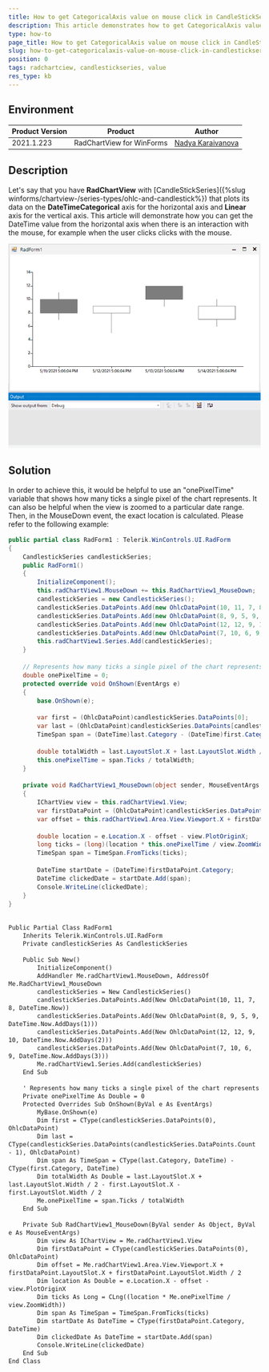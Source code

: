```yaml
---
title: How to get CategoricalAxis value on mouse click in CandleStickSeries
description: This article demonstrates how to get CategoricalAxis value on mouse click in CandleStickSeries
type: how-to
page_title: How to get CategoricalAxis value on mouse click in CandleStickSeries
slug: how-to-get-categoricalaxis-value-on-mouse-click-in-candlestickseries
position: 0
tags: radchartciew, candlestickseries, value
res_type: kb
---
```


## Environment
 
|Product Version|Product|Author|
|----|----|----|
|2021.1.223|RadChartView for WinForms|[Nadya Karaivanova](https://www.telerik.com/blogs/author/nadya-karaivanova)|
 

## Description

Let's say that you have **RadChartView** with [CandleStickSeries]({%slug winforms/chartview-/series-types/ohlc-and-candlestick%}) that plots its data on the **DateTimeCategorical** axis for the horizontal axis and **Linear** axis for the vertical axis. This article will demonstrate how you can get the DateTime value from the horizontal axis when there is an interaction with the mouse, for example when the user clicks clicks with the mouse.

![how-to-get-categoricalaxis-value-on-mouse-click-in-candlestickseries](images/how-to-get-categoricalaxis-value-on-mouse-click-in-candlestickseries.gif)


## Solution 

In order to achieve this, it would be helpful to use an "onePixelTime" variable that shows how many ticks a single pixel of the chart represents. It can also be helpful when the view is zoomed to a particular date range. Then, in the MouseDown event, the exact location is calculated. Please refer to the following example:
 

````C#
public partial class RadForm1 : Telerik.WinControls.UI.RadForm
{
    CandlestickSeries candlestickSeries;
    public RadForm1()
    {
        InitializeComponent();
        this.radChartView1.MouseDown += this.RadChartView1_MouseDown;
        candlestickSeries = new CandlestickSeries();
        candlestickSeries.DataPoints.Add(new OhlcDataPoint(10, 11, 7, 8, DateTime.Now));
        candlestickSeries.DataPoints.Add(new OhlcDataPoint(8, 9, 5, 9, DateTime.Now.AddDays(1)));
        candlestickSeries.DataPoints.Add(new OhlcDataPoint(12, 12, 9, 10, DateTime.Now.AddDays(2)));
        candlestickSeries.DataPoints.Add(new OhlcDataPoint(7, 10, 6, 9, DateTime.Now.AddDays(3)));
        this.radChartView1.Series.Add(candlestickSeries);
    }
    
    // Represents how many ticks a single pixel of the chart represents
    double onePixelTime = 0;
    protected override void OnShown(EventArgs e)
    {
        base.OnShown(e);
        
        var first = (OhlcDataPoint)candlestickSeries.DataPoints[0];
        var last = (OhlcDataPoint)candlestickSeries.DataPoints[candlestickSeries.DataPoints.Count - 1];
        TimeSpan span = (DateTime)last.Category - (DateTime)first.Category;
        
        double totalWidth = last.LayoutSlot.X + last.LayoutSlot.Width / 2 - first.LayoutSlot.X - first.LayoutSlot.Width / 2;
        this.onePixelTime = span.Ticks / totalWidth;
    }

    private void RadChartView1_MouseDown(object sender, MouseEventArgs e)
    {
        IChartView view = this.radChartView1.View;
        var firstDataPoint = (OhlcDataPoint)candlestickSeries.DataPoints[0];
        var offset = this.radChartView1.Area.View.Viewport.X + firstDataPoint.LayoutSlot.X + firstDataPoint.LayoutSlot.Width / 2;
        
        double location = e.Location.X - offset - view.PlotOriginX;
        long ticks = (long)(location * this.onePixelTime / view.ZoomWidth);
        TimeSpan span = TimeSpan.FromTicks(ticks);
        
        DateTime startDate = (DateTime)firstDataPoint.Category;
        DateTime clickedDate = startDate.Add(span);
        Console.WriteLine(clickedDate);
    }
}    
       
````
````VB.NET
Public Partial Class RadForm1
    Inherits Telerik.WinControls.UI.RadForm
    Private candlestickSeries As CandlestickSeries

    Public Sub New()
        InitializeComponent()
        AddHandler Me.radChartView1.MouseDown, AddressOf Me.RadChartView1_MouseDown
        candlestickSeries = New CandlestickSeries()
        candlestickSeries.DataPoints.Add(New OhlcDataPoint(10, 11, 7, 8, DateTime.Now))
        candlestickSeries.DataPoints.Add(New OhlcDataPoint(8, 9, 5, 9, DateTime.Now.AddDays(1)))
        candlestickSeries.DataPoints.Add(New OhlcDataPoint(12, 12, 9, 10, DateTime.Now.AddDays(2)))
        candlestickSeries.DataPoints.Add(New OhlcDataPoint(7, 10, 6, 9, DateTime.Now.AddDays(3)))
        Me.radChartView1.Series.Add(candlestickSeries)
    End Sub

    ' Represents how many ticks a single pixel of the chart represents
    Private onePixelTime As Double = 0
    Protected Overrides Sub OnShown(ByVal e As EventArgs)
        MyBase.OnShown(e)
        Dim first = CType(candlestickSeries.DataPoints(0), OhlcDataPoint)
        Dim last = CType(candlestickSeries.DataPoints(candlestickSeries.DataPoints.Count - 1), OhlcDataPoint)
        Dim span As TimeSpan = CType(last.Category, DateTime) - CType(first.Category, DateTime)
        Dim totalWidth As Double = last.LayoutSlot.X + last.LayoutSlot.Width / 2 - first.LayoutSlot.X - first.LayoutSlot.Width / 2
        Me.onePixelTime = span.Ticks / totalWidth
    End Sub

    Private Sub RadChartView1_MouseDown(ByVal sender As Object, ByVal e As MouseEventArgs)
        Dim view As IChartView = Me.radChartView1.View
        Dim firstDataPoint = CType(candlestickSeries.DataPoints(0), OhlcDataPoint)
        Dim offset = Me.radChartView1.Area.View.Viewport.X + firstDataPoint.LayoutSlot.X + firstDataPoint.LayoutSlot.Width / 2
        Dim location As Double = e.Location.X - offset - view.PlotOriginX
        Dim ticks As Long = CLng((location * Me.onePixelTime / view.ZoomWidth))
        Dim span As TimeSpan = TimeSpan.FromTicks(ticks)
        Dim startDate As DateTime = CType(firstDataPoint.Category, DateTime)
        Dim clickedDate As DateTime = startDate.Add(span)
        Console.WriteLine(clickedDate)
    End Sub
End Class

````

